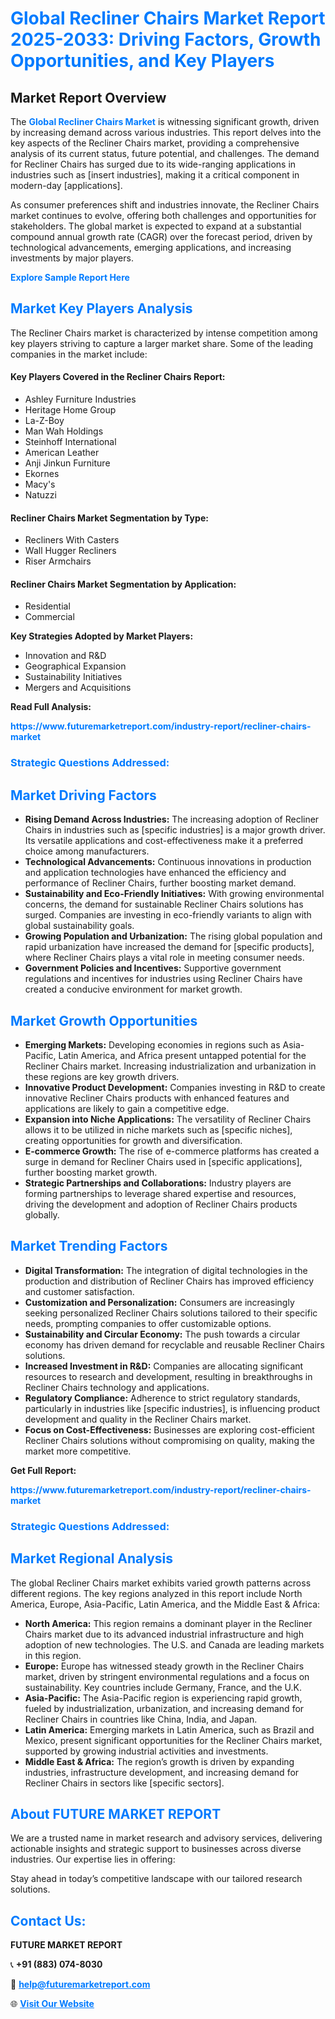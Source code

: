 <h1 style="color: #007BFF;">Global Recliner Chairs Market Report 2025-2033: Driving Factors, Growth Opportunities, and Key Players</h1>

<section id="overview">
<h2>Market Report Overview</h2>
<p>The <a href="https://www.futuremarketreport.com/industry-report/recliner-chairs-market" style="color: #007BFF; text-decoration: none;"><strong>Global Recliner Chairs Market</strong></a> is witnessing significant growth, driven by increasing demand across various industries. This report delves into the key aspects of the Recliner Chairs market, providing a comprehensive analysis of its current status, future potential, and challenges. The demand for Recliner Chairs has surged due to its wide-ranging applications in industries such as [insert industries], making it a critical component in modern-day [applications].</p>
<p>As consumer preferences shift and industries innovate, the Recliner Chairs market continues to evolve, offering both challenges and opportunities for stakeholders. The global market is expected to expand at a substantial compound annual growth rate (CAGR) over the forecast period, driven by technological advancements, emerging applications, and increasing investments by major players.</p>
</section>

<section id="overview">
<p><a href="https://www.futuremarketreport.com/request-sample/reportId=33914" style="color: #007BFF; text-decoration: none;"><strong>Explore Sample Report Here</strong></a></p>
</section>

<section id="key-players">
<h2 style="color: #007BFF;">Market Key Players Analysis</h2>
<p>The Recliner Chairs market is characterized by intense competition among key players striving to capture a larger market share. Some of the leading companies in the market include:</p>
<h4>Key Players Covered in the Recliner Chairs Report:</h4>
<ul><li>Ashley Furniture Industries</li><li>Heritage Home Group</li><li>La-Z-Boy</li><li>Man Wah Holdings</li><li>Steinhoff International</li><li>American Leather</li><li>Anji Jinkun Furniture</li><li>Ekornes</li><li>Macy&#039;s</li><li>Natuzzi</li></ul>
<h4>Recliner Chairs Market Segmentation by Type:</h4>
<ul><li>Recliners With Casters</li><li>Wall Hugger Recliners</li><li>Riser Armchairs</li></ul>

<h4>Recliner Chairs Market Segmentation by Application:</h4>
<ul><li>Residential</li><li>Commercial</li></ul>
<p><strong>Key Strategies Adopted by Market Players:</strong></p>
<ul>
<li>Innovation and R&D</li>
<li>Geographical Expansion</li>
<li>Sustainability Initiatives</li>
<li>Mergers and Acquisitions</li>
</ul>
</section>

<section>
<p><strong>Read Full Analysis: </strong></p><a href="https://www.futuremarketreport.com/industry-report/recliner-chairs-market" style="color: #007BFF; text-decoration: none;"><strong>https://www.futuremarketreport.com/industry-report/recliner-chairs-market</strong></a>
<h3 style="color: #007BFF;">Strategic Questions Addressed:</h3>
</section>

<section id="driving-factors">
<h2 style="color: #007BFF;">Market Driving Factors</h2>
<ul>
<li><strong>Rising Demand Across Industries:</strong> The increasing adoption of Recliner Chairs in industries such as [specific industries] is a major growth driver. Its versatile applications and cost-effectiveness make it a preferred choice among manufacturers.</li>
<li><strong>Technological Advancements:</strong> Continuous innovations in production and application technologies have enhanced the efficiency and performance of Recliner Chairs, further boosting market demand.</li>
<li><strong>Sustainability and Eco-Friendly Initiatives:</strong> With growing environmental concerns, the demand for sustainable Recliner Chairs solutions has surged. Companies are investing in eco-friendly variants to align with global sustainability goals.</li>
<li><strong>Growing Population and Urbanization:</strong> The rising global population and rapid urbanization have increased the demand for [specific products], where Recliner Chairs plays a vital role in meeting consumer needs.</li>
<li><strong>Government Policies and Incentives:</strong> Supportive government regulations and incentives for industries using Recliner Chairs have created a conducive environment for market growth.</li>
</ul>
</section>

<section id="growth-opportunities">
<h2 style="color: #007BFF;">Market Growth Opportunities</h2>
<ul>
<li><strong>Emerging Markets:</strong> Developing economies in regions such as Asia-Pacific, Latin America, and Africa present untapped potential for the Recliner Chairs market. Increasing industrialization and urbanization in these regions are key growth drivers.</li>
<li><strong>Innovative Product Development:</strong> Companies investing in R&D to create innovative Recliner Chairs products with enhanced features and applications are likely to gain a competitive edge.</li>
<li><strong>Expansion into Niche Applications:</strong> The versatility of Recliner Chairs allows it to be utilized in niche markets such as [specific niches], creating opportunities for growth and diversification.</li>
<li><strong>E-commerce Growth:</strong> The rise of e-commerce platforms has created a surge in demand for Recliner Chairs used in [specific applications], further boosting market growth.</li>
<li><strong>Strategic Partnerships and Collaborations:</strong> Industry players are forming partnerships to leverage shared expertise and resources, driving the development and adoption of Recliner Chairs products globally.</li>
</ul>
</section>

<section id="trending-factors">
<h2 style="color: #007BFF;">Market Trending Factors</h2>
<ul>
<li><strong>Digital Transformation:</strong> The integration of digital technologies in the production and distribution of Recliner Chairs has improved efficiency and customer satisfaction.</li>
<li><strong>Customization and Personalization:</strong> Consumers are increasingly seeking personalized Recliner Chairs solutions tailored to their specific needs, prompting companies to offer customizable options.</li>
<li><strong>Sustainability and Circular Economy:</strong> The push towards a circular economy has driven demand for recyclable and reusable Recliner Chairs solutions.</li>
<li><strong>Increased Investment in R&D:</strong> Companies are allocating significant resources to research and development, resulting in breakthroughs in Recliner Chairs technology and applications.</li>
<li><strong>Regulatory Compliance:</strong> Adherence to strict regulatory standards, particularly in industries like [specific industries], is influencing product development and quality in the Recliner Chairs market.</li>
<li><strong>Focus on Cost-Effectiveness:</strong> Businesses are exploring cost-efficient Recliner Chairs solutions without compromising on quality, making the market more competitive.</li>
</ul>
</section>

<section>
<p><strong>Get Full Report: </strong></p><a href="https://www.futuremarketreport.com/industry-report/recliner-chairs-market" style="color: #007BFF; text-decoration: none;"><strong>https://www.futuremarketreport.com/industry-report/recliner-chairs-market</strong></a>
<h3 style="color: #007BFF;">Strategic Questions Addressed:</h3>
</section>


<section id="regional-analysis">
<h2 style="color: #007BFF;">Market Regional Analysis</h2>
<p>The global Recliner Chairs market exhibits varied growth patterns across different regions. The key regions analyzed in this report include North America, Europe, Asia-Pacific, Latin America, and the Middle East & Africa:</p>
<ul>
<li><strong>North America:</strong> This region remains a dominant player in the Recliner Chairs market due to its advanced industrial infrastructure and high adoption of new technologies. The U.S. and Canada are leading markets in this region.</li>
<li><strong>Europe:</strong> Europe has witnessed steady growth in the Recliner Chairs market, driven by stringent environmental regulations and a focus on sustainability. Key countries include Germany, France, and the U.K.</li>
<li><strong>Asia-Pacific:</strong> The Asia-Pacific region is experiencing rapid growth, fueled by industrialization, urbanization, and increasing demand for Recliner Chairs in countries like China, India, and Japan.</li>
<li><strong>Latin America:</strong> Emerging markets in Latin America, such as Brazil and Mexico, present significant opportunities for the Recliner Chairs market, supported by growing industrial activities and investments.</li>
<li><strong>Middle East & Africa:</strong> The region’s growth is driven by expanding industries, infrastructure development, and increasing demand for Recliner Chairs in sectors like [specific sectors].</li>
</ul>
</section>

<footer>
<h2 style="color: #007BFF;">About FUTURE MARKET REPORT</h2>
<p>We are a trusted name in market research and advisory services, delivering actionable insights and strategic support to businesses across diverse industries. Our expertise lies in offering:</p>

<p>Stay ahead in today’s competitive landscape with our tailored research solutions.</p>

<h2 style="color: #007BFF;">Contact Us:</h2>
<p><strong>FUTURE MARKET REPORT</strong></p>
<p>📞 <strong>+91 (883) 074-8030</strong></p>
<p>📧 <strong><a href="mailto:help@futuremarketreport.com" style="color: #007BFF;">help@futuremarketreport.com</a></strong></p>
<p>🌐 <strong><a href="https://www.futuremarketreport.com/" style="color: #007BFF;">Visit Our Website</a></strong></p>
</footer>